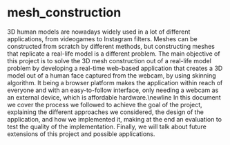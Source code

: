 # mesh_construction
3D human models are nowadays widely used in a lot of different applications, from videogames to Instagram filters. Meshes can be constructed from scratch by different methods, but constructing meshes that replicate a real-life model is a different problem. The main objective of this project is to solve the 3D mesh construction out of a real-life model problem by developing a real-time web-based application that creates a 3D model out of a human face captured from the webcam, by using skinning algorithm. It being a browser platform makes the application within reach of everyone and with an easy-to-follow interface, only needing a webcam as an external device, which is affordable hardware.\newline In this document we cover the process we followed to achieve the goal of the project, explaining the different approaches we considered, the design of the application, and how we implemented it, making at the end an evaluation to test the quality of the implementation. Finally, we will talk about future extensions of this project and possible applications.
